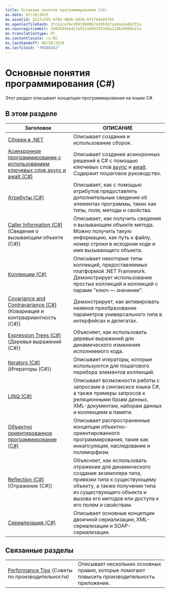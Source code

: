 ```yaml
---
title: Основные понятия программирования (C#)
ms.date: 07/20/2015
ms.assetid: 3227afd5-4794-484b-b83b-0f1f94a0476b
ms.openlocfilehash: 3fcb1ca76c49919b00b74d955b7aadaa2e882f2a
ms.sourcegitcommit: 1b020356e421a9314dd525539da12463d980ce7a
ms.translationtype: HT
ms.contentlocale: ru-RU
ms.lasthandoff: 08/30/2019
ms.locfileid: "70168342"
---
```

# <a name="programming-concepts-c"></a>Основные понятия программирования (C#)
Этот раздел описывает концепции программирования на языке C#.  
  
## <a name="in-this-section"></a>В этом разделе  
  
|Заголовок|ОПИСАНИЕ|  
|-----------|-----------------|  
|[Сборки в .NET](../../../standard/assembly/index.md)|Описывает создание и использование сборок.|  
|[Асинхронное программирование с использованием ключевых слов async и await (C#)](./async/index.md)|Описывает создание асинхронных решений в C# с помощью ключевых слов [async](../../language-reference/keywords/async.md) и [await](../../language-reference/operators/await.md). Содержит пошаговое руководство.|  
|[Атрибуты (C#)](./attributes/index.md)|Описывает, как с помощью атрибутов предоставлять дополнительные сведения об элементах программы, таких как типы, поля, методы и свойства.|  
|[Caller Information (C#)](./caller-information.md) (Сведения о вызывающем объекте (C#))|Описывает, как получить сведения о вызывающем объекте метода. Можно получить такую информацию, как путь к файлу, номер строки в исходном коде и имя вызывающего объекта.|  
|[Коллекции (C#)](./collections.md)|Описывает некоторые типы коллекций, предоставляемых платформой .NET Framework. Демонстрирует использование простых коллекций и коллекций с парами "ключ — значение".|  
|[Covariance and Contravariance (C#)](./covariance-contravariance/index.md) (Ковариация и контрвариантность (C#))|Демонстрирует, как активировать неявное преобразование параметров универсального типа в интерфейсах и делегатах.|  
|[Expression Trees (C#)](./expression-trees/index.md) (Деревья выражений (C#))|Объясняет, как использовать деревья выражений для динамического изменения исполняемого кода.|  
|[Iterators (C#)](./iterators.md) (Итераторы (C#))|Описывает итераторы, которые используются для пошагового перебора элементов коллекций.|  
|[LINQ (C#)](./linq/index.md)|Описывает возможности работы с запросами в синтаксисе языка C#, а также примеры запросов к реляционными базам данных, XML-документам, наборам данных и коллекциям в памяти.|  
|[Объектно ориентированное программирование (C#)](./object-oriented-programming.md)|Описывает распространенные концепции объектно-ориентированного программирования, такие как инкапсуляция, наследование и полиморфизм.|  
|[Reflection (C#)](./reflection.md) (Отражение (C#))|Объясняет, как использовать отражение для динамического создания экземпляра типа, привязки типа к существующему объекту, а также получения типа из существующего объекта и вызова его методов или доступа к его полям и свойствам.|  
|[Сериализация (C#)](./serialization/index.md)|Описывает основные концепции двоичной сериализации, XML-сериализации и SOAP-сериализации.|  
  
## <a name="related-sections"></a>Связанные разделы  
  
|||  
|---|---|  
|[Performance Tips](../../../framework/performance/performance-tips.md) (Советы по производительности) | Описывает нескольких основных правил, которые помогают повысить производительность приложения.|
